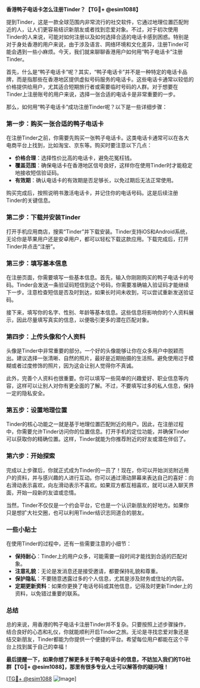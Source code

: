 **香港鸭子电话卡怎么注册Tinder？【TG💪+ @esim1088】**

提到Tinder，这是一款全球范围内非常流行的社交软件，它通过地理位置匹配附近的人，让人们更容易结识新朋友或者找到恋爱对象。不过，对于初次使用Tinder的人来说，可能对如何注册以及如何选择合适的电话卡感到困惑。特别是对于身处香港的用户来说，由于涉及语言、网络环境和文化差异，注册Tinder可能会遇到一些小麻烦。今天，我们就来聊聊香港用户如何用“鸭子电话卡”注册Tinder。

首先，什么是“鸭子电话卡”呢？其实，“鸭子电话卡”并不是一种特定的电话卡品牌，而是指那些在香港地区提供虚拟号码服务的电话卡。这些电话卡通常以较低的价格提供给用户，尤其适合短期旅行者或需要临时号码的人群。对于想要在Tinder上注册账号的用户来说，选择一张合适的电话卡是非常重要的一步。

那么，如何用“鸭子电话卡”成功注册Tinder呢？以下是一些详细步骤：

### **第一步：购买一张合适的鸭子电话卡**
在注册Tinder之前，你需要先购买一张鸭子电话卡。这类电话卡通常可以在各大电商平台上找到，比如淘宝、京东等。购买时要注意以下几点：
- **价格合理**：选择性价比高的电话卡，避免花冤枉钱。
- **覆盖范围**：确保电话卡在香港地区信号良好，这样你在使用Tinder时才能稳定地接收短信验证码。
- **有效期**：确认电话卡的有效期是否足够长，以免过期后无法正常使用。

购买完成后，按照说明书激活电话卡，并记住你的电话号码。这是后续注册Tinder的关键信息。

### **第二步：下载并安装Tinder**
打开手机应用商店，搜索“Tinder”并下载安装。Tinder支持iOS和Android系统，无论你是苹果用户还是安卓用户，都可以轻松下载这款应用。下载完成后，打开Tinder并点击“注册”。

### **第三步：填写基本信息**
在注册页面，你需要填写一些基本信息。首先，输入你刚刚购买的鸭子电话卡的号码。Tinder会发送一条验证码短信到这个号码，你需要准确输入验证码才能继续下一步。注意检查短信是否及时到达，如果长时间未收到，可以尝试重新发送验证码。

接下来，填写你的名字、性别、年龄等基本信息。这些信息将影响你的个人资料展示，因此尽量填写真实的信息，以便吸引更多的潜在匹配对象。

### **第四步：上传头像和个人资料**
头像是Tinder中非常重要的部分。一个好的头像能够让你在众多用户中脱颖而出。建议选择一张清晰、自然的照片，最好是近期拍摄的生活照。避免使用过于模糊或者过度修饰的照片，因为这会让别人觉得你不真诚。

此外，完善个人资料也很重要。你可以填写一些简单的兴趣爱好、职业信息等内容，这样可以让别人对你有更全面的了解。不过，不要填写过多的私人信息，保持一定的隐私安全。

### **第五步：设置地理位置**
Tinder的核心功能之一就是基于地理位置匹配附近的用户。因此，在注册过程中，你需要允许Tinder访问你的位置信息。打开手机的定位功能，并确保Tinder可以获取你的精确位置。这样，Tinder就能为你推荐附近的好友或潜在伴侣了。

### **第六步：开始探索**
完成以上步骤后，你就正式成为Tinder的一员了！现在，你可以开始浏览附近用户的资料，并与感兴趣的人进行互动。你可以通过滑动屏幕来表达自己的喜好：向右滑动表示喜欢，向左滑动表示不喜欢。如果双方都互相喜欢，就可以进入聊天界面，开始一段新的友谊或恋情。

当然，Tinder不仅仅是一个约会平台，它也是一个认识新朋友的好地方。如果你只是想扩大社交圈，也可以利用Tinder结识志同道合的朋友。

### **一些小贴士**
在使用Tinder的过程中，还有一些需要注意的小细节：
- **保持耐心**：Tinder上的用户众多，可能需要一段时间才能找到合适的匹配对象。
- **注意礼貌**：无论是发消息还是接受邀请，都要保持礼貌和尊重。
- **保护隐私**：不要随意透露过多的个人信息，尤其是涉及财务或住址的内容。
- **定期更新资料**：如果你更换了电话号码或其他信息，记得及时更新Tinder上的资料，以免错过重要的联系。

### **总结**
总的来说，用香港的鸭子电话卡注册Tinder并不复杂。只要按照上述步骤操作，结合良好的心态和礼仪，你就能顺利开启Tinder之旅。无论是寻找恋爱对象还是结交新朋友，Tinder都能为你提供一个便捷的平台。希望每位用户都能在这个平台上找到属于自己的幸福！

**最后提醒一下，如果你想了解更多关于鸭子电话卡的信息，不妨加入我们的TG社群【TG💪+ @esim1088】，那里有很多专业人士可以解答你的疑问哦！**

[[TG💪+ @esim1088](https://t.me/s/esim1088) ![Image](https://i.postimg.cc/4NQfJmqS/Snipaste-2025-05-13-00-14-12.png)]